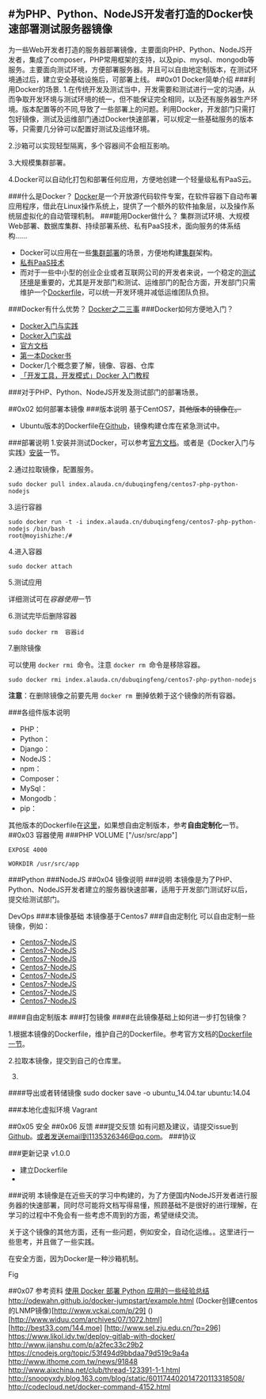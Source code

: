 #为PHP、Python、NodeJS开发者打造的Docker快速部署测试服务器镜像
---

为一些Web开发者打造的服务器部署镜像，主要面向PHP、Python、NodeJS开发者，集成了composer，PHP常用框架的支持，以及pip、mysql、mongodb等服务。主要面向测试环境，方便部署服务器。并且可以自由地定制版本，在测试环境通过后，建立安全基础设施后，可部署上线。
##0x01 Docker简单介绍
###利用Docker的场景.
1.在传统开发及测试当中，开发需要和测试进行一定的沟通，从而争取开发环境与测试环境的统一，但不能保证完全相同，以及还有服务器生产环境。版本配置等的不同,导致了一些部署上的问题。利用Docker，开发部门只需打包好镜像，测试及运维部门通过Docker快速部署，可以规定一些基础服务的版本等，只需要几分钟可以配置好测试及运维环境。

2.沙箱可以实现轻型隔离，多个容器间不会相互影响。

3.大规模集群部署。

4.Docker可以自动化打包和部署任何应用，方便地创建一个轻量级私有PaaS云。

###什么是Docker？
[Docker](https://www.docker.com/)是一个开放源代码软件专案，在软件容器下自动布署应用程序，借此在Linux操作系统上，提供了一个额外的软件抽象层，以及操作系统层虚拟化的自动管理机制。
###能用Docker做什么？
集群测试环境、大规模Web部署、数据库集群、持续部署系统、私有PaaS技术，面向服务的体系结构……

+ Docker可以应用在一些[集群部署](http://www.infoq.com/cn/articles/tencent-millions-scale-docker-application-practice)的场景，方便地构建[集群](http://www.infoq.com/cn/articles/large-scale-docker-cluster-practise-experience-share)架构。
+ [私有PaaS技术](http://qing.blog.sina.com.cn/2294942122/88ca09aa33003ydp.html)
+ 而对于一些中小型的创业企业或者互联网公司的开发者来说，一个稳定的[测试环境](http://www.xiaomastack.com/2015/04/05/docker-dev-test-deploy/)是重要的，尤其是开发部门和测试、运维部门的配合方面，开发部门只需维护一个[Dockerfile](https://docs.docker.com/reference/builder/)，可以统一开发环境并减低运维团队负担。

###Docker有什么优势？
[Docker之二三事](http://www.xiaozhou.net/something-about-docker-2014-05-30.html)
###Docker如何方便地入门？
+ [Docker入门与实践](https://www.gitbook.com/book/yeasy/docker_practice/details)
+ [Docker入门实战](http://yuedu.baidu.com/ebook/d817967416fc700abb68fca1)
+ [官方文档](https://docs.docker.com/)
+ [第一本Docker书](http://product.dangdang.com/23623098.html)
+ Docker几个概念要了解，镜像、容器、仓库
+ [「开发工具，开发模式」Docker 入门教程](http://www.html-js.com/qa/Docker-tutorial)

###对于PHP、Python、NodeJS开发及测试部门的部署场景。

##0x02 如何部署本镜像
###版本说明
基于CentOS7，~~其他版本的镜像在[]()。~~

+ Ubuntu版本的Dockerfile在[Github]()，镜像构建仓库在紧急测试中。

###部署说明
1.安装并测试Docker，可以参考[官方文档](https://docs.docker.com/installation/ubuntulinux/)。或者是《Docker入门与实践》[安装](http://yeasy.gitbooks.io/docker_practice/content/install/index.html)一节。

2.通过拉取镜像，配置服务。

	sudo docker pull index.alauda.cn/dubuqingfeng/centos7-php-python-nodejs

3.运行容器

	sudo docker run -t -i index.alauda.cn/dubuqingfeng/centos7-php-python-nodejs /bin/bash
	root@moyishizhe:/#

4.进入容器

	sudo docker attach

5.测试应用

详细测试可在*容器使用*一节

6.测试完毕后删除容器

	sudo docker rm  容器id

7.删除镜像

可以使用 `docker rmi `命令。注意 `docker rm `命令是移除容器。

	sudo docker rmi index.alauda.cn/dubuqingfeng/centos7-php-python-nodejs

**注意**：在删除镜像之前要先用 `docker rm `删掉依赖于这个镜像的所有容器。

###各组件版本说明
+ PHP：
+ Python：
+ Django：
+ NodeJS：
+ npm：
+ Composer：
+ MySql：
+ Mongodb：
+ pip：

其他版本的Dockerfile在[这里]()，如果想自由定制版本，参考**自由定制化**一节。
##0x03 容器使用
###PHP
	VOLUME ["/usr/src/app"]

	EXPOSE 4000

	WORKDIR /usr/src/app
###Python
###NodeJS
##0x04 镜像说明
###说明
本镜像是为了PHP、Python、NodeJS开发者建立的服务器快速部署，适用于开发部门测试好以后，提交给测试部门。

DevOps
###本镜像基础
本镜像基于Centos7
###自由定制化
可以自由定制一些镜像，例如：

+ [Centos7-NodeJS]()
+ [Centos7-NodeJS]() 
+ [Centos7-NodeJS]()
+ [Centos7-NodeJS]()
+ [Centos7-NodeJS]()
+ [Centos7-NodeJS]()
+ [Centos7-NodeJS]()
+ [Centos7-NodeJS]()

####自由定制版本
###打包镜像
####在此镜像基础上如何进一步打包镜像？

1.根据本镜像的Dockerfile，维护自己的Dockerfile。参考官方文档的[Dockerfile一节]()。

2.拉取本镜像，提交到自己的仓库里。

3.

####导出或者转储镜像
sudo docker save -o ubuntu_14.04.tar ubuntu:14.04

###本地化虚拟环境
Vagrant

##0x05 安全
##0x06 反馈
###提交反馈
如有问题及建议，请提交issue到[Github](https://github.com/dubuqingfeng/Docker-Web-Images)。或者发送email到1135326346@qq.com。
###协议

###更新记录
v1.0.0

+ 建立Dockerfile
+ 

###说明
本镜像是在近些天的学习中构建的，为了方便国内NodeJS开发者进行服务器的快速部署，同时尽可能将文档写得易懂，照顾基础不是很好的进行理解，在学习的过程中不免会有一些考虑不周到的方面，希望继续交流。

关于这个镜像的其他方面，还有一些问题，例如安全，自动化运维。。这里进行一些思考，并且做了一些实践。

在安全方面，因为Docker是一种沙箱机制。

Fig

##0x07 参考资料
[](https://blog.mikuru.tw/archives/429)
[使用 Docker 部署 Python 应用的一些经验总结](http://codecloud.net/docker-python-3828.html)
http://odewahn.github.io/docker-jumpstart/example.html
(Docker创建centos的LNMP镜像)[http://www.vckai.com/p/29]
()[http://www.widuu.com/archives/07/1072.html]
[http://best33.com/144.moe]
[http://www.sel.zju.edu.cn/?p=296]
https://www.likol.idv.tw/deploy-gitlab-with-docker/
http://www.jianshu.com/p/a2fec33c29b2
https://cnodejs.org/topic/53f494d9bbdaa79d519c9a4a
http://www.ithome.com.tw/news/91848
http://www.aixchina.net/club/thread-123391-1-1.html
http://snoopyxdy.blog.163.com/blog/static/601174402014720113318508/
http://codecloud.net/docker-command-4152.html
